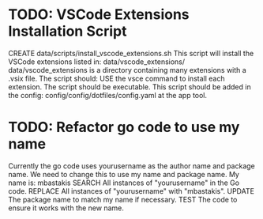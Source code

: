 # TODO: VSCode Extensions Installation Script
CREATE data/scripts/install_vscode_extensions.sh
This script will install the VSCode extensions listed in: data/vscode_extensions/
data/vscode_extensions is a directory containing many extensions with a .vsix file.
The script should:
USE the vsce command to install each extension.
The script should be executable.
This script should be added in the config: config/config/dotfiles/config.yaml at the app tool.

# TODO: Refactor go code to use my name
Currently the go code uses yourusername as the author name and package name.
We need to change this to use my name and package name.
My name is: mbastakis
SEARCH 
All instances of "yourusername" in the Go code.
REPLACE 
All instances of "yourusername" with "mbastakis".
UPDATE 
The package name to match my name if necessary.
TEST 
The code to ensure it works with the new name.
